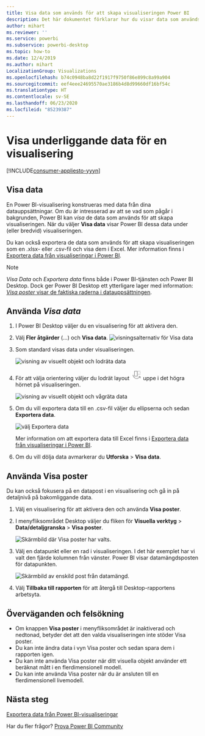 ```yaml
---
title: Visa data som används för att skapa visualiseringen Power BI
description: Det här dokumentet förklarar hur du visar data som används för att skapa en visualisering i Power BI och hur du exporterar dessa data till en .csv-fil.
author: mihart
ms.reviewer: ''
ms.service: powerbi
ms.subservice: powerbi-desktop
ms.topic: how-to
ms.date: 12/4/2019
ms.author: mihart
LocalizationGroup: Visualizations
ms.openlocfilehash: b74c0948ba8d22f1917f9750f86e899c8a99a904
ms.sourcegitcommit: eef4eee24695570ae3186b4d8d99660df16bf54c
ms.translationtype: HT
ms.contentlocale: sv-SE
ms.lasthandoff: 06/23/2020
ms.locfileid: "85239387"
---
```

# <a name="display-a-visualizations-underlying-data"></a>Visa underliggande data för en visualisering

[!INCLUDE[consumer-appliesto-yyyn](../includes/consumer-appliesto-nyyn.md)]    

## <a name="show-data"></a>Visa data
En Power BI-visualisering konstrueras med data från dina datauppsättningar. Om du är intresserad av att se vad som pågår i bakgrunden, Power BI kan *visa* de data som används för att skapa visualiseringen. När du väljer **Visa data** visar Power BI dessa data under (eller bredvid) visualiseringen.

Du kan också exportera de data som används för att skapa visualiseringen som en .xlsx- eller .csv-fil och visa dem i Excel. Mer information finns i [Exportera data från visualiseringar i Power BI](power-bi-visualization-export-data.md).

> [!NOTE]
> *Visa Data* och *Exportera data* finns både i Power BI-tjänsten och Power BI Desktop. Dock ger Power BI Desktop ett ytterligare lager med information: [*Visa poster* visar de faktiska raderna i datauppsättningen](../create-reports/desktop-see-data-see-records.md).
> 
> 

## <a name="using-show-data"></a>Använda *Visa data* 
1. I Power BI Desktop väljer du en visualisering för att aktivera den.

2. Välj **Fler åtgärder** (...) och **Visa data**. 
    ![visningsalternativ för Visa data](media/service-reports-show-data/power-bi-more-action.png)


3. Som standard visas data under visualiseringen.
   
   ![visning av visuellt objekt och lodräta data](media/service-reports-show-data/power-bi-show-data-below.png)

4. För att välja orientering väljer du lodrät layout ![liten skärmbild av ikonen som används för att ändra till lodrät layout](media/service-reports-show-data/power-bi-vertical-icon-new.png) uppe i det högra hörnet på visualiseringen.
   
   ![visning av visuellt objekt och vågräta data](media/service-reports-show-data/power-bi-show-data-side.png)
5. Om du vill exportera data till en .csv-fil väljer du ellipserna och sedan **Exportera data**.
   
    ![välj Exportera data](media/service-reports-show-data/power-bi-export-data-new.png)
   
    Mer information om att exportera data till Excel finns i [Exportera data från visualiseringar i Power BI](power-bi-visualization-export-data.md).
6. Om du vill dölja data avmarkerar du **Utforska** > **Visa data**.

## <a name="using-show-records"></a>Använda Visa poster
Du kan också fokusera på en datapost i en visualisering och gå in på detaljnivå på bakomliggande data. 

1. Välj en visualisering för att aktivera den och använda **Visa poster**. 

2. I menyfliksområdet Desktop väljer du fliken för **Visuella verktyg** > **Data/detaljgranska** > **Visa poster**. 

    ![Skärmbild där Visa poster har valts.](media/service-reports-show-data/power-bi-see-record.png)

3. Välj en datapunkt eller en rad i visualiseringen. I det här exemplet har vi valt den fjärde kolumnen från vänster. Power BI visar datamängdsposten för datapunkten.

    ![Skärmbild av enskild post från datamängd.](media/service-reports-show-data/power-bi-row.png)

4. Välj **Tillbaka till rapporten** för att återgå till Desktop-rapportens arbetsyta. 

## <a name="considerations-and-troubleshooting"></a>Överväganden och felsökning

- Om knappen **Visa poster** i menyfliksområdet är inaktiverad och nedtonad, betyder det att den valda visualiseringen inte stöder Visa poster.
- Du kan inte ändra data i vyn Visa poster och sedan spara dem i rapporten igen.
- Du kan inte använda Visa poster när ditt visuella objekt använder ett beräknat mått i en flerdimensionell modell.
- Du kan inte använda Visa poster när du är ansluten till en flerdimensionell livemodell.  

## <a name="next-steps"></a>Nästa steg
[Exportera data från Power BI-visualiseringar](power-bi-visualization-export-data.md)    

Har du fler frågor? [Prova Power BI Community](https://community.powerbi.com/)



